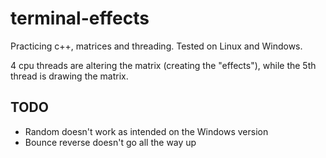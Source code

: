 # terminal-effects
Practicing c++, matrices and threading. Tested on Linux and Windows.

4 cpu threads are altering the matrix (creating the "effects"), while the 5th thread is drawing the matrix.

## TODO
* Random doesn't work as intended on the Windows version
* Bounce reverse doesn't go all the way up